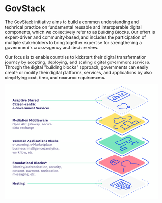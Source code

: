 # GovStack

The GovStack initiative aims to build a common understanding and technical practice on fundamental reusable and interoperable digital components, which we collectively refer to as Building Blocks. Our effort is expert-driven and community-based, and includes the participation of multiple stakeholders to bring together expertise for strengthening a government's cross-agency architecture view.

Our focus is to enable countries to kickstart their digital transformation journey by adopting, deploying, and scaling digital government services. Through the digital "building blocks" approach, governments can easily create or modify their digital platforms, services, and applications by also simplifying cost, time, and resource requirements.

![](.gitbook/assets/Cover.png)
